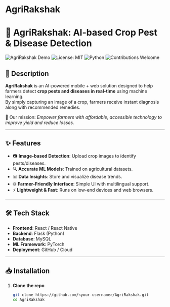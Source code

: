 # AgriRakshak
# 🌱 AgriRakshak: AI-based Crop Pest & Disease Detection
![AgriRakshak Demo](docs/demo.gif)
![License: MIT](https://img.shields.io/badge/License-MIT-green.svg)
![Python](https://img.shields.io/badge/python-3.9+-blue.svg)
![Contributions Welcome](https://img.shields.io/badge/contributions-welcome-orange.svg)

## 📖 Description  
**AgriRakshak** is an AI-powered mobile + web solution designed to help farmers detect **crop pests and diseases in real-time** using machine learning.  
By simply capturing an image of a crop, farmers receive instant diagnosis along with recommended remedies.  

🚜 Our mission: *Empower farmers with affordable, accessible technology to improve yield and reduce losses.*  

---

## ✨ Features  
- 📷 **Image-based Detection**: Upload crop images to identify pests/diseases.  
- 🔍 **Accurate ML Models**: Trained on agricultural datasets.  
- 📊 **Data Insights**: Store and visualize disease trends.  
- 🌐 **Farmer-Friendly Interface**: Simple UI with multilingual support.  
- ⚡ **Lightweight & Fast**: Runs on low-end devices and web browsers.  

---

## 🛠️ Tech Stack  
- **Frontend**: React / React Native  
- **Backend**: Flask (Python)  
- **Database**: MySQL  
- **ML Framework**: PyTorch  
- **Deployment**: GitHub / Cloud  

---

## 📥 Installation  

1. **Clone the repo**  
   ```bash
   git clone https://github.com/<your-username>/AgriRakshak.git
   cd AgriRakshak
